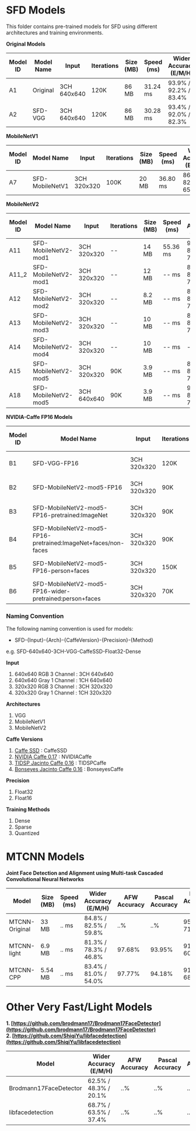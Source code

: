 # SFD Models
This folder contains pre-trained models for SFD using different architectures and training environments.

__Original Models__

| Model ID    | Model Name    | Input | Iterations   | Size (MB)   | Speed (ms)  | Wider Accuracy (E/M/H) | Download | Pretraining (Imagenet) |
| ------------- | ------------- | ------------- | ------------- |-------------|-------------| --------------| ----------------| --------------| 
| A1 | Original                                        | 3CH 640x640 | 120K | 86 MB | 31.24 ms | 93.9% / 92.2% / 83.4% | [link](https://drive.google.com/file/d/1CboBIsjcDQ-FC1rMES6IjTl6sYQDoD6u/view) | [pretrained-model](https://gist.github.com/weiliu89/2ed6e13bfd5b57cf81d6) |
| A2 | SFD-VGG     | 3CH 640x640 | 120K | 86 MB | 30.28 ms | 93.4% / 92.0% / 82.3% | [link](https://drive.google.com/drive/u/0/folders/1WbTmDlUst-90lB8NC_KtcE11v49wW7W2) | [pretrained-model](https://gist.github.com/weiliu89/2ed6e13bfd5b57cf81d6) |

__MobileNetV1__

| Model ID    | Model Name    | Input | Iterations   | Size (MB)   | Speed (ms)  | Wider Accuracy (E/M/H) | Download | Pretraining (Imagenet) |
| ------------- | ------------- | ------------- | ------------- |-------------|-------------| --------------| ----------------| --------------| 
| A7 | SFD-MobileNetV1      | 3CH 320x320 | 100K | 20 MB | 36.80 ms | 86.9% / 82.5% / 65.5% | [link](https://drive.google.com/open?id=1_tmrTB0HYzSq3gFPKUWlfKtHQn6WIWNM) | [pretrained-model](https://drive.google.com/file/d/0B3gersZ2cHIxVFI1Rjd5aDgwOG8/view?usp=sharing) |

__MobileNetV2__

| Model ID    | Model Name    | Input | Iterations   | Size (MB)   | Speed (ms)  | Wider Accuracy (E/M/H) | Download | Pretraining (Imagenet) |
| ------------- | ------------- | ------------- | ------------- |-------------|-------------| --------------| ----------------| --------------| 
| A11 | SFD-MobileNetV2-mod1  | 3CH 320x320 | -- | 14 MB | 55.36 ms | 90.4% / 88.8% / 78.5% | [link](https://drive.google.com/drive/folders/1mbs_u8to4bPycUk2coUiXuXb-IduT5EW) | [pretrained-model](https://drive.google.com/file/d/1ZFcV4MoIzJfUYlwVI47_738__fUte_9p/view?usp=sharing) |
| A11_2 | SFD-MobileNetV2-mod1  | 3CH 320x320 | -- | 12 MB | -- ms | 89.9% / 88.0% / 77.2% | | |
| A12 | SFD-MobileNetV2-mod2   | 3CH 320x320 | -- | 8.2 MB | -- ms | 89.8% / 87.7% / 75.4% |  [link](https://drive.google.com/drive/folders/1b7Li9CMw-okHEC34XITpP5h8pLYfpgqR?usp=sharing) | [pretrained-model](https://drive.google.com/open?id=1FTTlmqi9KOdoQFXOrMb5QnNF1SzKPbNN) |
| A13 | SFD-MobileNetV2-mod3   | 3CH 320x320 | -- | 10 MB | -- ms | 88.7% / 86.3% / 72.4% | -- | [pretrained-model](https://drive.google.com/file/d/1LV89HdBxctoOWP9ixabpipMKMS1Ftyrm/view?usp=sharing) |
| A14 | SFD-MobileNetV2-mod4   | 3CH 320x320 | -- | 10 MB | -- ms | -- | !! | [pretrained-model](https://drive.google.com/file/d/1ufB-tsZtlRDY7j4GcujKhxQM6UijxjR9/view?usp=sharing) |
| A15 | SFD-MobileNetV2-mod5   | 3CH 320x320 | 90K | 3.9 MB | -- ms | 89.4% / 87.8% / 77.2% | [link](https://drive.google.com/open?id=1LpwLW1NyN6uYw0q9kD0vBQ6Iy6T1_DLz) | [pretrained-model](https://drive.google.com/open?id=1C3eN-w-rgfvfkdt5dFRzRS-MO6GfXtBj) |
| A18 | SFD-MobileNetV2-mod5   | 3CH 640x640 | 90K | 3.9 MB | -- ms | 90.6% / 88.5% / 75.0% | [link](https://drive.google.com/open?id=1AWLwyTzxZ1TN_8qdKhDg4gwJge-9kJYG) | [pretrained-model](https://drive.google.com/open?id=1C3eN-w-rgfvfkdt5dFRzRS-MO6GfXtBj) |

__NVIDIA-Caffe FP16 Models__

| Model ID    | Model Name    | Input | Iterations   | Size (MB)   | Speed (ms)  | Wider Accuracy (E/M/H) | Download | Pretraining (Imagenet) |
| ------------- | ------------- | ------------- | ------------- |-------------|-------------| --------------| ----------------| --------------| 
| B1 | SFD-VGG-FP16     | 3CH 320x320 | 120K | 86 MB | -- ms | 90.0% / 89.0% / 79.5% | [link](https://drive.google.com/open?id=1B3N0MayY46jgoRzKFFPYYdsp9rLnKj_L) | NO pretrained model |
| B2 | SFD-MobileNetV2-mod5-FP16     | 3CH 320x320 | 90K | 3.9 MB | -- ms | 88.3% / 86.7% / 78.0% | [link](https://drive.google.com/open?id=1PA-LaOatq0T0LyTgRPJda43XtOay46mW) | NO pretrained model |
| B3 | SFD-MobileNetV2-mod5-FP16-pretrained:ImageNet    | 3CH 320x320 | 90K | 3.9 MB | -- ms | 89.2% / 87.9% / 77.7% | [link](https://drive.google.com/drive/folders/1nofs6b3OzVx_4jLTG9stjcgp1T2CoUYc?usp=sharing) | [pretrained model fp32](https://drive.google.com/open?id=1C3eN-w-rgfvfkdt5dFRzRS-MO6GfXtBj) |
| B4 | SFD-MobileNetV2-mod5-FP16-pretrained:ImageNet+faces/non-faces    | 3CH 320x320 | 90K | 3.9 MB | -- ms | 89.1% / 87.8% / 78.0% |  |  |
| B5 | SFD-MobileNetV2-mod5-FP16-person+faces  | 3CH 320x320 | 150K | 4.3 MB | -- ms | 69.9% / 72.2% / 53.9% |  |  |
| B6 | SFD-MobileNetV2-mod5-FP16-wider-pretrained:person+faces  | 3CH 320x320 | 70K | 3.9 MB | -- ms | 89.9% / 88.6% / 78.2% |  |  |



### Naming Convention
The following naming convention is used for models:

+ SFD-{Input}-{Arch}-{CaffeVersion}-{Precision}-{Method}

e.g. SFD-640x640-3CH-VGG-CaffeSSD-Float32-Dense

__Input__
1. 640x640 RGB 3 Channel : 3CH 640x640
2. 640x640 Gray 1 Channel : 1CH 640x640
3. 320x320 RGB 3 Channel : 3CH 320x320
4. 320x320 Gray 1 Channel : 1CH 320x320

__Architectures__
1. VGG
2. MobileNetV1
3. MobileNetV2

__Caffe Versions__
1. [Caffe SSD](https://github.com/weiliu89/caffe/tree/ssd) : CaffeSSD
2. [NVIDIA Caffe 0.17](https://github.com/NVIDIA/caffe) : NVIDIACaffe
3. [TIDSP Jacinto Caffe 0.16](https://github.com/tidsp/caffe-jacinto) : TIDSPCaffe
4. [Bonseyes Jacinto Caffe 0.16](https://github.com/bonseyes/caffe-jacinto) : BonseyesCaffe

__Precision__
1. Float32
2. Float16

__Training Methods__
1. Dense
2. Sparse
3. Quantized

# MTCNN Models

__Joint Face Detection and Alignment using Multi-task Cascaded Convolutional Neural Networks__


|   Model   |  Size (MB)  | Speed (ms) | Wider Accuracy (E/M/H) | AFW Accuracy | Pascal Accuracy |FDDB Accuracy (D/C) |UFDD Accuracy | Download URL |
| ------------- | ------------- | ------------- |-------------|-------------| --------------| ----------------| --------------| --------------| 
| MTCNN-Original | 33 MB   | .. ms | 84.8% / 82.5% / 59.8% | ..% | ..% | 95.05% / 71.37% | ..% | [link](https://kpzhang93.github.io/MTCNN_face_detection_alignment/index.html) |
| MTCNN-light | 6.9 MB   | .. ms | 81.3% / 78.3% / 46.8% | 97.68% | 93.95% | 91.42% / 60.06% | 42.1%| [link](https://github.com/ghimiredhikura/MTCNN-light-face-detection) |
| MTCNN-CPP | 5.54 MB   | .. ms | 83.4% / 81.0% / 54.0% | 97.77% | 94.18% | 91.79% / 68.57% | 42.1%| [link](https://github.com/ghimiredhikura/mtcnn-cpp) |

# Other Very Fast/Light Models

**1. [https://github.com/brodmann17/Brodmann17FaceDetector](https://github.com/brodmann17/Brodmann17FaceDetector)**  
**2. [https://github.com/ShiqiYu/libfacedetection](https://github.com/ShiqiYu/libfacedetection)**


|   Model   | Wider Accuracy (E/M/H) | AFW Accuracy | Pascal Accuracy |FDDB Accuracy (D/C) |UFDD Accuracy | Download URL |
| ------------- | ------------- | ------------- |-------------|-------------| --------------| ----------------|
| Brodmann17FaceDetector |  62.5% / 48.3% / 20.1% | ..% | ..% | ..% / ..% | ..% | [link](https://github.com/brodmann17/Brodmann17FaceDetector) |
| libfacedetection | 68.7% / 63.5% / 37.4% | ..% | ..% | ..% / ..% | ..%| [link](https://github.com/ShiqiYu/libfacedetection) |
